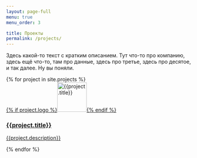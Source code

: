 ```yaml
---
layout: page-full
menu: true
menu_order: 3

title: Проекты
permalink: /projects/
---
```


<div class="row justify-content-center">


  <div class="col-8 mb-4">
    <p>Здесь какой-то текст с кратким описанием. Тут что-то про компанию, здесь ещё что-то, там про данные, здесь про третье, здесь про десятое, и так далее. Ну вы поняли.</p>
  </div>


  <div class="card-deck text-dark">
    {% for project in site.projects %}
    <a href="{{site.baseurl}}{{project.url}}" class="card p-3 text-dark">
      <div class="card-body">
        {% if project.logo %}<img src="{{site.baseurl}}/img/{{project.logo}}" alt="{{project.title}}" class="mb-3" height="80">{% endif %}
        <h3>{{project.title}}</h3>
        <p class="mb-0">{{project.description}}</p>
      </div>
    </a>
    {% endfor %}
  </div>


</div>
